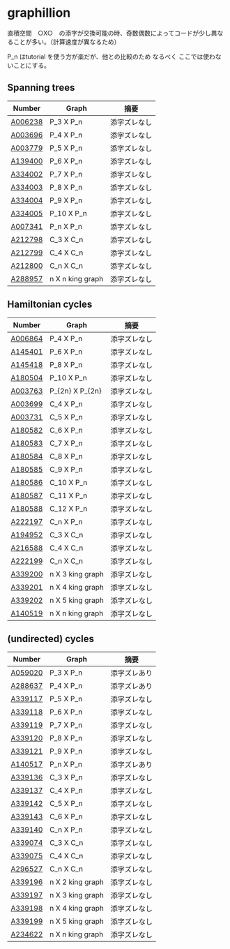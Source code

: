 # graphillion

直積空間　○X○　の添字が交換可能の時、奇数偶数によってコードが少し異なることが多い。（計算速度が異なるため）

P_n はtutorial を使う方が楽だが、他との比較のため なるべく ここでは使わないことにする。

## Spanning trees

| Number | Graph | 摘要 |
| ----- | ----- | ----- | 
| [A006238](https://oeis.org/A006268) | P_3 X P_n | 添字ズレなし |
| [A003696](https://oeis.org/A003696) | P_4 X P_n | 添字ズレなし |
| [A003779](https://oeis.org/A003779) | P_5 X P_n | 添字ズレなし |
| [A139400](https://oeis.org/A139400) | P_6 X P_n | 添字ズレなし |
| [A334002](https://oeis.org/A334002) | P_7 X P_n | 添字ズレなし |
| [A334003](https://oeis.org/A334003) | P_8 X P_n | 添字ズレなし |
| [A334004](https://oeis.org/A334004) | P_9 X P_n | 添字ズレなし | 
| [A334005](https://oeis.org/A334005) | P_10 X P_n | 添字ズレなし | 
| [A007341](https://oeis.org/A007341) | P_n X P_n | 添字ズレなし | 
| [A212798](https://oeis.org/A212798) | C_3 X C_n | 添字ズレなし | 
| [A212799](https://oeis.org/A212799) | C_4 X C_n | 添字ズレなし | 
| [A212800](https://oeis.org/A212800) | C_n X C_n | 添字ズレなし | 
| [A288957](https://oeis.org/A288957) | n X n king graph | 添字ズレなし | 

## Hamiltonian cycles

| Number | Graph | 摘要 |
| ----- | ----- | ----- | 
| [A006864](https://oeis.org/A006864) | P_4 X P_n | 添字ズレなし | 
| [A145401](https://oeis.org/A145401) | P_6 X P_n | 添字ズレなし | 
| [A145418](https://oeis.org/A145418) | P_8 X P_n | 添字ズレなし | 
| [A180504](https://oeis.org/A180504) | P_10 X P_n | 添字ズレなし | 
| [A003763](https://oeis.org/A003763) | P_{2n} X P_{2n} | 添字ズレなし | 
| [A003699](https://oeis.org/A003699) | C_4 X P_n | 添字ズレなし | 
| [A003731](https://oeis.org/A003731) | C_5 X P_n | 添字ズレなし | 
| [A180582](https://oeis.org/A180582) | C_6 X P_n | 添字ズレなし | 
| [A180583](https://oeis.org/A180583) | C_7 X P_n | 添字ズレなし | 
| [A180584](https://oeis.org/A180584) | C_8 X P_n | 添字ズレなし | 
| [A180585](https://oeis.org/A180585) | C_9 X P_n | 添字ズレなし | 
| [A180586](https://oeis.org/A180586) | C_10 X P_n | 添字ズレなし | 
| [A180587](https://oeis.org/A180587) | C_11 X P_n | 添字ズレなし | 
| [A180588](https://oeis.org/A180588) | C_12 X P_n | 添字ズレなし | 
| [A222197](https://oeis.org/A222197) | C_n X P_n | 添字ズレなし | 
| [A194952](https://oeis.org/A194952) | C_3 X C_n | 添字ズレなし | 
| [A216588](https://oeis.org/A216588) | C_4 X C_n | 添字ズレなし | 
| [A222199](https://oeis.org/A222199) | C_n X C_n | 添字ズレなし | 
| [A339200](https://oeis.org/A339200) | n X 3 king graph | 添字ズレなし | 
| [A339201](https://oeis.org/A339201) | n X 4 king graph | 添字ズレなし | 
| [A339202](https://oeis.org/A339202) | n X 5 king graph | 添字ズレなし | 
| [A140519](https://oeis.org/A140519) | n X n king graph | 添字ズレなし | 

## (undirected) cycles

| Number | Graph | 摘要 |
| ----- | ----- | ----- | 
| [A059020](https://oeis.org/A059020) | P_3 X P_n | 添字ズレあり | 
| [A288637](https://oeis.org/A288637) | P_4 X P_n | 添字ズレあり | 
| [A339117](https://oeis.org/A339117) | P_5 X P_n | 添字ズレなし | 
| [A339118](https://oeis.org/A339118) | P_6 X P_n | 添字ズレなし | 
| [A339119](https://oeis.org/A339119) | P_7 X P_n | 添字ズレなし | 
| [A339120](https://oeis.org/A339120) | P_8 X P_n | 添字ズレなし | 
| [A339121](https://oeis.org/A339121) | P_9 X P_n | 添字ズレなし | 
| [A140517](https://oeis.org/A140517) | P_n X P_n | 添字ズレあり | 
| [A339136](https://oeis.org/A339136) | C_3 X P_n | 添字ズレなし | 
| [A339137](https://oeis.org/A339137) | C_4 X P_n | 添字ズレなし | 
| [A339142](https://oeis.org/A339142) | C_5 X P_n | 添字ズレなし | 
| [A339143](https://oeis.org/A339143) | C_6 X P_n | 添字ズレなし | 
| [A339140](https://oeis.org/A339140) | C_n X P_n | 添字ズレなし | 
| [A339074](https://oeis.org/A339074) | C_3 X C_n | 添字ズレなし | 
| [A339075](https://oeis.org/A339075) | C_4 X C_n | 添字ズレなし | 
| [A296527](https://oeis.org/A296527) | C_n X C_n | 添字ズレなし | 
| [A339196](https://oeis.org/A339196) | n X 2 king graph | 添字ズレなし | 
| [A339197](https://oeis.org/A339197) | n X 3 king graph | 添字ズレなし | 
| [A339198](https://oeis.org/A339198) | n X 4 king graph | 添字ズレなし | 
| [A339199](https://oeis.org/A339199) | n X 5 king graph | 添字ズレなし | 
| [A234622](https://oeis.org/A234622) | n X n king graph | 添字ズレなし | 

